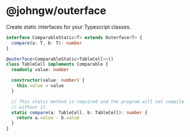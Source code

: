 # @johngw/outerface

Create static interfaces for your Typescript classes.

```typescript
interface ComparableStatic<T> extends Outerface<T> {
  compare(a: T, b: T): number
}

@outerface<ComparableStatic<TableCell>>()
class TableCell implements Comparable {
  readonly value: number

  constructor(value: number) {
    this.value = value
  }

  // This static method is required and the program will not compile
  // without it.
  static compare(a: TableCell, b: TableCell): number {
    return a.value - b.value
  }
}
```
